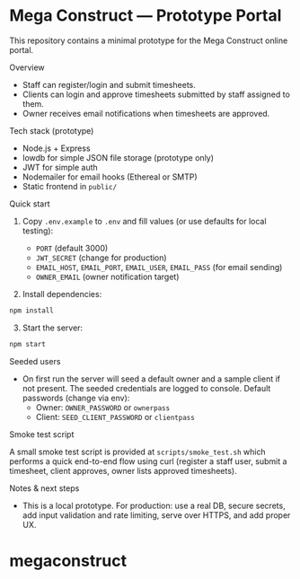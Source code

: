 
# Mega Construct — Prototype Portal

This repository contains a minimal prototype for the Mega Construct online portal.

Overview
- Staff can register/login and submit timesheets.
- Clients can login and approve timesheets submitted by staff assigned to them.
- Owner receives email notifications when timesheets are approved.

Tech stack (prototype)
- Node.js + Express
- lowdb for simple JSON file storage (prototype only)
- JWT for simple auth
- Nodemailer for email hooks (Ethereal or SMTP)
- Static frontend in `public/`

Quick start

1. Copy `.env.example` to `.env` and fill values (or use defaults for local testing):

	 - `PORT` (default 3000)
	 - `JWT_SECRET` (change for production)
	 - `EMAIL_HOST`, `EMAIL_PORT`, `EMAIL_USER`, `EMAIL_PASS` (for email sending)
	 - `OWNER_EMAIL` (owner notification target)

2. Install dependencies:

```bash
npm install
```

3. Start the server:

```bash
npm start
```

Seeded users
- On first run the server will seed a default owner and a sample client if not present. The seeded credentials are logged to console. Default passwords (change via env):
	- Owner: `OWNER_PASSWORD` or `ownerpass`
	- Client: `SEED_CLIENT_PASSWORD` or `clientpass`

Smoke test script

A small smoke test script is provided at `scripts/smoke_test.sh` which performs a quick end-to-end flow using curl (register a staff user, submit a timesheet, client approves, owner lists approved timesheets).

Notes & next steps
- This is a local prototype. For production: use a real DB, secure secrets, add input validation and rate limiting, serve over HTTPS, and add proper UX.


# megaconstruct
